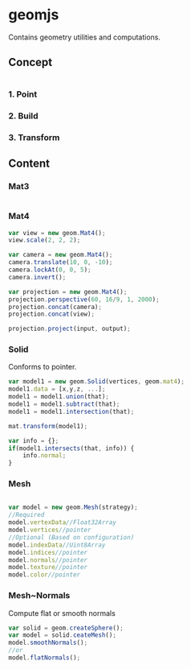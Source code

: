 # geomjs
Contains geometry utilities and computations.

## Concept

```javascript

```

### 1. Point

### 2. Build

### 3. Transform


## Content

### Mat3
```javascript
```

### Mat4
```javascript
var view = new geom.Mat4();
view.scale(2, 2, 2);

var camera = new geom.Mat4();
camera.translate(10, 0, -10);
camera.lockAt(0, 0, 5);
camera.invert();

var projection = new geom.Mat4();
projection.perspective(60, 16/9, 1, 2000);
projection.concat(camera);
projection.concat(view);

projection.project(input, output);
```

### Solid
Conforms to pointer.

```javascript
var model1 = new geom.Solid(vertices, geom.mat4);
model1.data = [x,y,z, ...];
model1 = model1.union(that);
model1 = model1.subtract(that);
model1 = model1.intersection(that);

mat.transform(model1);

var info = {};
if(model1.intersects(that, info)) {
    info.normal;
}

```

### Mesh
```javascript

var model = new geom.Mesh(strategy);
//Required
model.vertexData//Float32Array
model.vertices//pointer
//Optional (Based on configuration)
model.indexData//Uint8Array
model.indices//pointer
model.normals//pointer
model.texture//pointer
model.color//pointer
```


### Mesh~Normals
Compute flat or smooth normals

```javascript
var solid = geom.createSphere();
var model = solid.ceateMesh();
model.smoothNormals();
//or
model.flatNormals();
```


